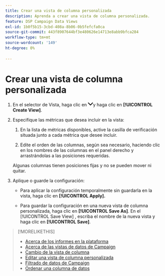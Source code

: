 ```yaml
---
title: Crear una vista de columna personalizada
description: Aprenda a crear una vista de columna personalizada.
feature: DSP Campaign Data Views
exl-id: 1b0f5b15-3cbd-408a-8b06-0b5fefcfa0ca
source-git-commit: 443f8907644bf3e480626e14713e8abb9bfca284
workflow-type: tm+mt
source-wordcount: '149'
ht-degree: 0%

---
```


# Crear una vista de columna personalizada

1. En el selector de Vista, haga clic en ![flecha hacia abajo](/help/dsp/assets/chevron-down.png)y haga clic en **[!UICONTROL Create View]**.

1. Especifique las métricas que desea incluir en la vista:

   1. En la lista de métricas disponibles, active la casilla de verificación situada junto a cada métrica que desee incluir.

   1. Edite el orden de las columnas, según sea necesario, haciendo clic en los nombres de las columnas en el panel derecho y arrastrándolas a las posiciones requeridas.

   Algunas columnas tienen posiciones fijas y no se pueden mover ni quitar.

1. Aplique o guarde la configuración:

   * Para aplicar la configuración temporalmente sin guardarla en la vista, haga clic en **[!UICONTROL Apply].**

   * Para guardar la configuración en una nueva vista de columna personalizada, haga clic en **[!UICONTROL Save As]**. En el [!UICONTROL Save View] , escriba el nombre de la nueva vista y haga clic en **[!UICONTROL Save]**.

>[!MORELIKETHIS]
>
>* [Acerca de los informes en la plataforma](campaign-reports-about.md)
>* [Acerca de las vistas de datos de Campaign](campaign-data-views-about.md)
>* [Cambio de la vista de columna](column-view-change.md)
>* [Editar una vista de columna personalizada](column-view-edit.md)
>* [Filtrado de datos de Campaign](campaign-data-filter.md)
>* [Ordenar una columna de datos](campaign-data-sort.md)

